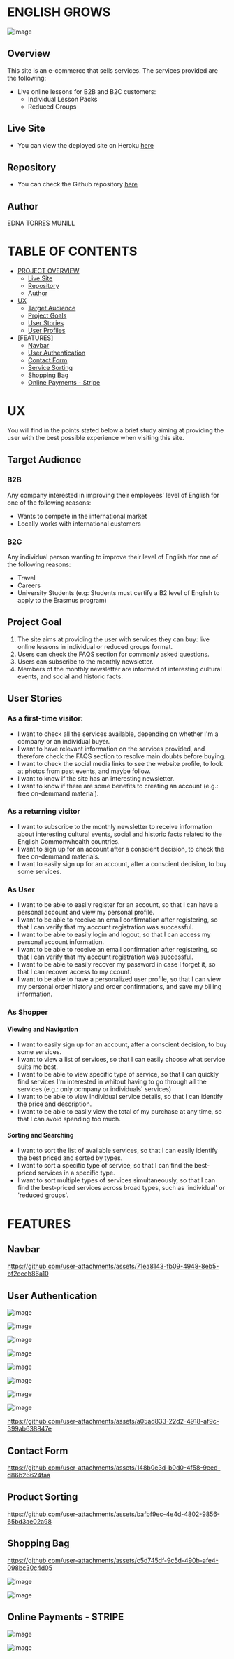 
# ENGLISH GROWS
![image](https://github.com/user-attachments/assets/c79dd927-349c-4739-8204-a0a7df15a9ae)


## Overview
This site is an e-commerce that sells services. The services provided are the following:
- Live online lessons for B2B and B2C customers:
  * Individual Lesson Packs
  * Reduced Groups

## Live Site
- You can view the deployed site on Heroku [here](https://english-grows-477471d17e50.herokuapp.com/)

## Repository
- You can check the Github repository [here](https://github.com/Ethra8/english-grows)

## Author
EDNA TORRES MUNILL


# TABLE OF CONTENTS
  
- [PROJECT OVERVIEW](#project-overview)  
    * [Live Site](#live-site)  
    * [Repository](#repository)  
    * [Author](#author)
- [UX](#ux)
    * [Target Audience](#target-audience)
    * [Project Goals](#project-goal)
    * [User Stories](#user-stories)
    * [User Profiles](#user-profiles)
 - [FEATURES]
    * [Navbar](#navbar)
    * [User Authentication](#user-authentication)
    * [Contact Form](#contact-form)
    * [Service Sorting](#service-sorting)
    * [Shopping Bag](#shopping-bag)
    * [Online Payments - Stripe](#online-payments---stripe)


# UX
You will find in the points stated below a brief study aiming at providing the user with the best possible experience when visiting this site. 
## Target Audience
### B2B
Any company interested in improving their employees' level of English for one of the following reasons:
* Wants to compete in the international market
* Locally works with international customers

### B2C  
Any individual person wanting to improve their level of English tfor one of the following reasons:  
* Travel
* Careers
* University Students (e.g: Students must certify a B2 level of English to apply to the Erasmus program)

## Project Goal
  1. The site aims at providing the user with services they can buy: live online lessons in individual or reduced groups format.
  3. Users can check the FAQS section for commonly asked questions.
  4. Users can subscribe to the monthly newsletter.
  5. Members of the monthly newsletter are informed of interesting cultural events, and social and historic facts.

## User Stories
### As a first-time visitor:   
* I want to check all the services available, depending on whether I'm a company or an individual buyer.
* I want to have relevant information on the services provided, and therefore check the FAQS section to resolve main doubts before buying.
* I want to check the social media links to see the website profile, to look at photos from past events, and maybe follow.
* I want to know if the site has an interesting newsletter.
* I want to know if there are some benefits to creating an account (e.g.: free on-demmand material).

### As a returning visitor  
* I want to subscribe to the monthly newsletter to receive information about interesting cultural events, social and historic facts related to the English Commonwhealth countries.
* I want to sign up for an account after a conscient decision, to check the free on-demmand materials.
* I want to easily sign up for an account, after a conscient decision, to buy some services.

### As User  
* I want to be able to easily register for an account, so that I can have a personal account and view my personal profile.
* I want to be able to receive an email confirmation after registering, so that I can verify that my account registration was successful.
* I want to be able to easily login and logout, so that I can access my personal account information.
* I want to be able to receive an email confirmation after registering, so that I can verify that my account registration was successful.
* I want to be able to easily recover my password in case I forget it, so that I can recover access to my ccount.
* I want to be able to have a personalized user profile, so that I can view my personal order history and order confirmations, and save my billing information.

### As Shopper
#### Viewing and Navigation
* I want to easily sign up for an account, after a conscient decision, to buy some services.
* I want to view a list of services, so that I can easily choose what service suits me best.
* I want to be able to view specific type of service, so that I can quickly find services I'm interested in whitout having to go through all the services (e.g.: only ocmpany or individuals' services)
* I want to be able to view individual service details, so that I can identify the price and description.
* I want to be able to easily view the total of my purchase at any time, so that I can avoid spending too much.
#### Sorting and Searching
* I want to sort the list of available services, so that I can easily identify the best priced and sorted by types.
* I want to sort a specific type of service, so that I can find the best-priced services in a specific type.
* I want to sort multiple types of services simultaneously, so that I can find the best-priced services across broad types, such as 'individual' or 'reduced groups'.


# FEATURES
## Navbar

https://github.com/user-attachments/assets/71ea8143-fb09-4948-8eb5-bf2eeeb86a10  

## User Authentication

 ![image](https://github.com/user-attachments/assets/90ed2427-bbf5-4117-bf76-0ca0f0859436)  

 ![image](https://github.com/user-attachments/assets/0324af75-5a15-4b25-bd67-de054fe30373)  

 ![image](https://github.com/user-attachments/assets/cbbcab9d-a5f5-4bdb-8c66-0e01795f29e5)  

 ![image](https://github.com/user-attachments/assets/19f04349-82f4-4bbe-b33e-f674599d5a9e)  

 ![image](https://github.com/user-attachments/assets/c654fa7b-8e72-4d86-9eef-f7ebfb2d6bdb)  

 ![image](https://github.com/user-attachments/assets/eafc5285-6a9e-45d7-975a-5d61768fa0a5)  

 ![image](https://github.com/user-attachments/assets/ed6abc95-9488-4eaa-958d-a5305101eefd)  

 ![image](https://github.com/user-attachments/assets/42bf8fa0-b1b4-479d-b47e-b05a3afac143)  

 

https://github.com/user-attachments/assets/a05ad833-22d2-4918-af9c-399ab638847e











## Contact Form

https://github.com/user-attachments/assets/148b0e3d-b0d0-4f58-9eed-d86b26624faa  

## Product Sorting

https://github.com/user-attachments/assets/bafbf9ec-4e4d-4802-9856-65bd3ae02a98  

## Shopping Bag
https://github.com/user-attachments/assets/c5d745df-9c5d-490b-afe4-098bc30c4d05  

![image](https://github.com/user-attachments/assets/33e28d23-3d08-4886-b6e8-9658dde6d3b5)  

![image](https://github.com/user-attachments/assets/9c2d5574-e4e5-4a82-b32e-741e31c64035)  


## Online Payments - STRIPE  
  ![image](https://github.com/user-attachments/assets/cc65c560-fec2-431c-8a76-39c68e2e3694)  

  ![image](https://github.com/user-attachments/assets/8697aa36-0ae5-4dd3-a9bd-18b5e21c3301)




